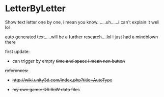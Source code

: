 # LetterByLetter
Show text letter one by one, i mean you know.......uh......i can't explain it well lol

auto generated text.....will be a further research....lol
i just had a mindblown there


first update: 

- can trigger by empty <s>time and space<s> i mean non button


references:

- http://wiki.unity3d.com/index.php?title=AutoType

- my own game: QR:RoW data files
